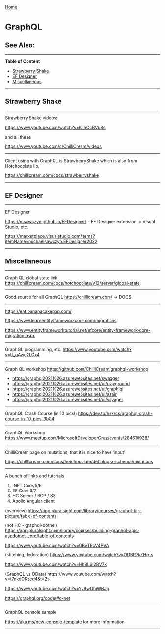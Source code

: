 [Home](Readme.md)
# GraphQL

See Also:
  - 

---

**Table of Content**

  - [Strawberry Shake](GraphQL.md#Strawberry-Shake)
  - [EF Designer](GraphQL.md#ef-designer)
  - [Miscellaneous](GraphQL.md#miscellaneous)

---

## Strawberry Shake

---

Strawberry Shake videos:

https://www.youtube.com/watch?v=I0ihOcBVu8c

and all these

https://www.youtube.com/c/ChilliCream/videos

---

Client using with GraphQL is StrawberryShake which is also from Hotchocolate lib.

https://chillicream.com/docs/strawberryshake

---

## EF Designer

---

EF Designer

https://msawczyn.github.io/EFDesigner/  - EF Designer extension to Visual Studio, etc.

https://marketplace.visualstudio.com/items?itemName=michaelsawczyn.EFDesigner2022

---

## Miscellaneous

---

Graph QL global state link
https://chillicream.com/docs/hotchocolate/v12/server/global-state

---

Good source for all GraphQL
https://chillicream.com/ -> DOCS

---

https://eat.bananacakepop.com/

https://www.learnentityframeworkcore.com/migrations

https://www.entityframeworktutorial.net/efcore/entity-framework-core-migration.aspx

---

GraphGL programming, etc.
https://www.youtube.com/watch?v=U_qAwe2LCx4

---

Graph QL workshop
https://github.com/ChilliCream/graphql-workshop

- https://graphql20211026.azurewebsites.net/swagger
- https://graphql20211026.azurewebsites.net/ui/playground
- https://graphql20211026.azurewebsites.net/ui/graphiql
- https://graphql20211026.azurewebsites.net/ui/altair
- https://graphql20211026.azurewebsites.net/ui/voyager

---

GraphQL Crash Course (in 10 pics!)
https://dev.to/hexrcs/graphql-crash-course-in-10-pics-3b04

---

GraphQL Workshop
https://www.meetup.com/MicrosoftDeveloperGraz/events/284610938/

---

ChilliCream page on mutations, that it is nice to have ‘input’

https://chillicream.com/docs/hotchocolate/defining-a-schema/mutations

---

A bunch of links and tutorials

1. .NET Core/5/6
2. EF Core 6/7
3. HC Server / BCP / SS
4. Apollo Angular client

(overview)
https://app.pluralsight.com/library/courses/graphql-big-picture/table-of-contents

(not HC - graphql-dotnet)
https://app.pluralsight.com/library/courses/building-graphql-apis-aspdotnet-core/table-of-contents

https://www.youtube.com/watch?v=GBvTRcV4PVA

(stitching, federation)
https://www.youtube.com/watch?v=ODBR7kZHp-s

https://www.youtube.com/watch?v=Hh8L6I2BV7k

(GraphQL vs OData)
https://www.youtube.com/watch?v=t7nkdORzed4&t=2s

https://www.youtube.com/watch?v=Yy9wOhiWBJg

https://graphql.org/code/#c-net

---

GraphQL console sample

https://aka.ms/new-console-template for more information

---